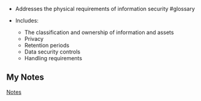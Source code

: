 - Addresses the physical requirements of information security #glossary

- Includes:
	- The classification and ownership of information and assets
	- Privacy
	- Retention periods
	- Data security controls
	- Handling requirements
## My Notes
[Notes](mynotes/asset-security-notes.md)
